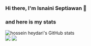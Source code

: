 ### Hi there, I'm Isnaini Septiawan 👋

### and here is my stats
<p>
  <img src="https://github-readme-stats.vercel.app/api?username=IsnainiSeptiawann&show_icons=true&include_all_commits=true&theme=monokai" alt="hossein heydari's GitHub stats" /><br />
  <img src="https://github-readme-streak-stats.herokuapp.com/?user=IsnainiSeptiawann&theme=monokai"/>
  <img src="https://github-readme-stats.vercel.app/api/top-langs/?username=IsnainiSeptiawann&layout=compact&theme=monokai&langs_count=12"/><br />
</p>

<!--
**IsnainiSeptiawann/IsnainiSeptiawann** is a ✨ _special_ ✨ repository because its `README.md` (this file) appears on your GitHub profile.

Here are some ideas to get you started:

- 🔭 I’m currently working on ...
- 🌱 I’m currently learning ...
- 👯 I’m looking to collaborate on ...
- 🤔 I’m looking for help with ...
- 💬 Ask me about ...
- 📫 How to reach me: ...
- 😄 Pronouns: ...
- ⚡ Fun fact: ...
-->

